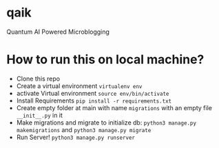 # qaik
Quantum AI Powered Microblogging

# How to run this on local machine?
- Clone this repo
- Create a virtual environment `virtualenv env`
- activate Virtual environment `source env/bin/activate`
- Install Requirements `pip install -r requirements.txt`
- Create empty folder at main with name `migrations` with an empty file `__init__.py` in it
- Make migrations and migrate to initialize db: `python3 manage.py makemigrations` and `python3 manage.py migrate`
- Run Server! `python3 manage.py runserver`
